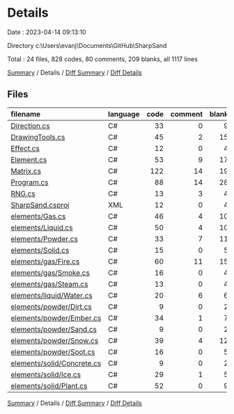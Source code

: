 # Details

Date : 2023-04-14 09:13:10

Directory c:\\Users\\evanj\\Documents\\GitHub\\SharpSand

Total : 24 files,  828 codes, 80 comments, 209 blanks, all 1117 lines

[Summary](results.md) / Details / [Diff Summary](diff.md) / [Diff Details](diff-details.md)

## Files
| filename | language | code | comment | blank | total |
| :--- | :--- | ---: | ---: | ---: | ---: |
| [Direction.cs](/Direction.cs) | C# | 33 | 0 | 9 | 42 |
| [DrawingTools.cs](/DrawingTools.cs) | C# | 45 | 2 | 15 | 62 |
| [Effect.cs](/Effect.cs) | C# | 12 | 0 | 4 | 16 |
| [Element.cs](/Element.cs) | C# | 53 | 9 | 17 | 79 |
| [Matrix.cs](/Matrix.cs) | C# | 122 | 14 | 19 | 155 |
| [Program.cs](/Program.cs) | C# | 88 | 14 | 28 | 130 |
| [RNG.cs](/RNG.cs) | C# | 13 | 3 | 4 | 20 |
| [SharpSand.csproj](/SharpSand.csproj) | XML | 12 | 0 | 4 | 16 |
| [elements/Gas.cs](/elements/Gas.cs) | C# | 46 | 4 | 10 | 60 |
| [elements/Liquid.cs](/elements/Liquid.cs) | C# | 50 | 4 | 10 | 64 |
| [elements/Powder.cs](/elements/Powder.cs) | C# | 33 | 7 | 11 | 51 |
| [elements/Solid.cs](/elements/Solid.cs) | C# | 15 | 0 | 5 | 20 |
| [elements/gas/Fire.cs](/elements/gas/Fire.cs) | C# | 60 | 11 | 15 | 86 |
| [elements/gas/Smoke.cs](/elements/gas/Smoke.cs) | C# | 16 | 0 | 4 | 20 |
| [elements/gas/Steam.cs](/elements/gas/Steam.cs) | C# | 13 | 0 | 4 | 17 |
| [elements/liquid/Water.cs](/elements/liquid/Water.cs) | C# | 20 | 6 | 6 | 32 |
| [elements/powder/Dirt.cs](/elements/powder/Dirt.cs) | C# | 9 | 0 | 2 | 11 |
| [elements/powder/Ember.cs](/elements/powder/Ember.cs) | C# | 34 | 1 | 7 | 42 |
| [elements/powder/Sand.cs](/elements/powder/Sand.cs) | C# | 9 | 0 | 2 | 11 |
| [elements/powder/Snow.cs](/elements/powder/Snow.cs) | C# | 39 | 4 | 12 | 55 |
| [elements/powder/Soot.cs](/elements/powder/Soot.cs) | C# | 16 | 0 | 5 | 21 |
| [elements/solid/Concrete.cs](/elements/solid/Concrete.cs) | C# | 9 | 0 | 2 | 11 |
| [elements/solid/Ice.cs](/elements/solid/Ice.cs) | C# | 29 | 1 | 5 | 35 |
| [elements/solid/Plant.cs](/elements/solid/Plant.cs) | C# | 52 | 0 | 9 | 61 |

[Summary](results.md) / Details / [Diff Summary](diff.md) / [Diff Details](diff-details.md)